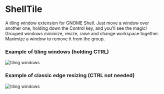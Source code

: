 # ShellTile

A tiling window extension for GNOME Shell. Just move a window over another one, holding down the Control key, and you'll see the magic! Grouped windows minimize, resize, raise and change workspace together. Maximize a window to remove it from the group.

### Example of tiling windows (holding CTRL)


![tiling windows](/README/img/window_tiling.png)

### Example of classic edge resizing (CTRL not needed)

![tiling windows](/README/img/edge_tiling.png)
